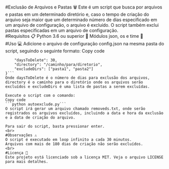 #Exclusão de Arquivos e Pastas 🗑️
Este é um script que busca por arquivos e pastas em um determinado diretório e, caso o tempo de criação do arquivo seja maior que um determinado número de dias especificado em um arquivo de configuração, o arquivo é excluído. O script também exclui pastas especificadas em um arquivo de configuração.
<br>
#Requisitos 📋
Python 3.6 ou superior 🐍
Módulos json, os e time 📜
<br>
#Uso 💻
Adicione o arquivo de configuração config.json na mesma pasta do script, seguindo o seguinte formato:
Copy code
```{
    "daysToDelete": 30,
    "directory": "/caminho/para/diretorio",
    "excludeDirs": ["pasta1", "pasta2"]
}```
Onde daysToDelete é o número de dias para exclusão dos arquivos, directory é o caminho para o diretório onde os arquivos serão excluídos e excludeDirs é uma lista de pastas a serem excluídas.

Execute o script com o comando:
Copy code
```python autoexclude.py```
O script irá gerar um arquivo chamado removeds.txt, onde serão registrados os arquivos excluídos, incluindo a data e hora da exclusão e a data de criação do arquivo.

Para sair do script, basta pressionar enter.
<br>
#Observações ⚠️
O script é executado em loop infinito a cada 30 minutos.
Arquivos com mais de 180 dias de criação não serão excluídos.
<br>
#Licença 📃
Este projeto está licenciado sob a licença MIT. Veja o arquivo LICENSE para mais detalhes.
